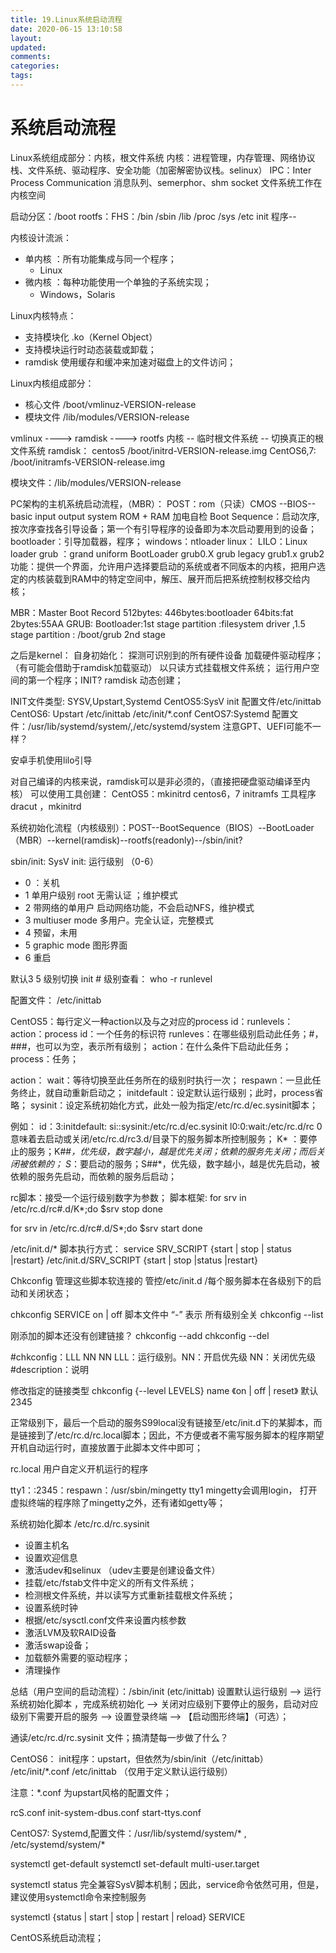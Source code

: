 ```yaml
---
title: 19.Linux系统启动流程
date: 2020-06-15 13:10:58
layout:
updated:
comments:
categories:
tags:
---
```

# 系统启动流程
Linux系统组成部分：内核，根文件系统
内核：进程管理，内存管理、网络协议栈、文件系统、驱动程序、安全功能（加密解密协议栈。selinux）
    IPC：Inter Process Communication
    消息队列、semerphor、shm
    socket
文件系统工作在内核空间

启动分区：/boot
rootfs：FHS：/bin /sbin /lib /proc /sys /etc
init 程序--


内核设计流派：
* 单内核 ：所有功能集成与同一个程序；
  * Linux
* 微内核 ：每种功能使用一个单独的子系统实现；
  * Windows，Solaris

Linux内核特点：
* 支持模块化    .ko（Kernel Object）
* 支持模块运行时动态装载或卸载；
* ramdisk 使用缓存和缓冲来加速对磁盘上的文件访问；

Linux内核组成部分：
* 核心文件  /boot/vmlinuz-VERSION-release
* 模块文件  /lib/modules/VERSION-release


vmlinux ----> ramdisk ----> rootfs
内核    --  临时根文件系统  --  切换真正的根文件系统
ramdisk：
centos5 /boot/initrd-VERSION-release.img
CentOS6,7: /boot/initramfs-VERSION-release.img

模块文件：/lib/modules/VERSION-release 



PC架构的主机系统启动流程，（MBR）：
POST：rom（只读）CMOS --BIOS--basic input output system
ROM + RAM 
加电自检
Boot Sequence：启动次序,按次序查找各引导设备；第一个有引导程序的设备即为本次启动要用到的设备；
bootloader：引导加载器，程序；
    windows：ntloader
    linux：
        LILO：Linux loader
        grub ：grand uniform BootLoader
        grub0.X grub legacy
        grub1.x grub2
功能：提供一个界面，允许用户选择要启动的系统或者不同版本的内核，把用户选定的内核装载到RAM中的特定空间中，解压、展开而后把系统控制权移交给内核；

MBR：Master Boot Record
    512bytes:
        446bytes:bootloader
        64bits:fat
        2bytes:55AA
GRUB:
    Bootloader:1st stage
    partition :filesystem driver ,1.5 stage
    partition : /boot/grub 2nd stage

之后是kernel：
    自身初始化：
        探测可识别到的所有硬件设备
        加载硬件驱动程序；（有可能会借助于ramdisk加载驱动）
        以只读方式挂载根文件系统；
        运行用户空间的第一个程序；INIT?
    ramdisk 动态创建；
        
INIT文件类型:
SYSV,Upstart,Systemd
    CentOS5:SysV init 配置文件/etc/inittab
    CentOS6: Upstart /etc/inittab   /etc/init/*.conf
    CentOS7:Systemd 配置文件：/usr/lib/systemd/system/,/etc/systemd/system
注意GPT、UEFI可能不一样？


安卓手机使用lilo引导





对自己编译的内核来说，ramdisk可以是非必须的，（直接把硬盘驱动编译至内核）
可以使用工具创建：
CentOS5：mkinitrd
centos6，7
initramfs 工具程序
dracut ，mkinitrd


系统初始化流程（内核级别）：POST--BootSequence（BIOS）--BootLoader（MBR）--kernel(ramdisk)--rootfs(readonly)--/sbin/init?

sbin/init:
SysV init:
运行级别 （0-6）
* 0 ：关机
* 1 单用户级别  root 无需认证 ；维护模式
* 2 带网络的单用户  启动网络功能，不会启动NFS，维护模式
* 3 multiuser mode 多用户。完全认证，完整模式
* 4 预留，未用
* 5 graphic mode 图形界面
* 6 重启

默认3 5
级别切换 init #
级别查看：
who -r
runlevel

配置文件： /etc/inittab

CentOS5：每行定义一种action以及与之对应的process
id：runlevels：action：process
    id：一个任务的标识符
    runleves：在哪些级别启动此任务；#，###，也可以为空，表示所有级别；
    action：在什么条件下启动此任务；
    process：任务；

action：
    wait：等待切换至此任务所在的级别时执行一次；
    respawn：一旦此任务终止，就自动重新启动之；
    initdefault：设定默认运行级别；此时，process省略；
    sysinit：设定系统初始化方式，此处一般为指定/etc/rc.d/ec.sysinit脚本；

例如：
id：3:initdefault:
si::sysinit:/etc/rc.d/ec.sysinit
l0:0:wait:/etc/rc.d/rc 0
    意味着去启动或关闭/etc/rc.d/rc3.d/目录下的服务脚本所控制服务；
    K* ：要停止的服务；K##*，优先级，数字越小，越是优先关闭；依赖的服务先关闭；而后关闭被依赖的；
    S*：要启动的服务；S##*，优先级，数字越小，越是优先启动，被依赖的服务先启动，而依赖的服务后启动；



rc脚本：接受一个运行级别数字为参数；
脚本框架:
for srv in /etc/rc.d/rc#.d/K*;do
    $srv stop
done

for srv in /etc/rc.d/rc#.d/S*;do
    $srv start
done

/etc/init.d/* 脚本执行方式：
service SRV_SCRIPT {start | stop | status |restart}
/etc/init.d/SRV_SCRIPT {start | stop |status |restart}

Chkconfig 管理这些脚本软连接的
管控/etc/init.d /每个服务脚本在各级别下的启动和关闭状态；

chkconfig SERVICE on | off
脚本文件中 “-” 表示 所有级别全关 
chkconfig --list

刚添加的脚本还没有创建链接？
chkconfig --add
chkconfig --del

#chkconfig：LLL NN NN   LLL：运行级别。NN：开启优先级 NN：关闭优先级  
#description：说明

修改指定的链接类型
chkconfig {--level LEVELS} name 《on | off | reset》
默认2345

正常级别下，最后一个启动的服务S99local没有链接至/etc/init.d下的某脚本，而是链接到了/etc/rc.d/rc.local脚本；因此，不方便或者不需写服务脚本的程序期望开机自动运行时，直接放置于此脚本文件中即可；

rc.local
用户自定义开机运行的程序

tty1：:2345：respawn：/usr/sbin/mingetty tty1
mingetty会调用login，
打开虚拟终端的程序除了mingetty之外，还有诸如getty等；


系统初始化脚本 /etc/rc.d/rc.sysinit
* 设置主机名
* 设置欢迎信息
* 激活udev和selinux （udev主要是创建设备文件）
* 挂载/etc/fstab文件中定义的所有文件系统；
* 检测根文件系统，并以读写方式重新挂载根文件系统；
* 设置系统时钟
* 根据/etc/sysctl.conf文件来设置内核参数
* 激活LVM及软RAID设备
* 激活swap设备；
* 加载额外需要的驱动程序；
* 清理操作


总结（用户空间的启动流程）：/sbin/init (etc/inittab)
设置默认运行级别 --> 运行系统初始化脚本 ，完成系统初始化 --> 关闭对应级别下要停止的服务，启动对应级别下需要开启的服务 --> 设置登录终端 --> 【启动图形终端】（可选）；

通读/etc/rc.d/rc.sysinit 文件；搞清楚每一步做了什么？


CentOS6：
init程序：upstart，但依然为/sbin/init（/etc/inittab）
/etc/init/*.conf /etc/inittab （仅用于定义默认运行级别）

注意：*.conf 为upstart风格的配置文件；

rcS.conf
init-system-dbus.conf
start-ttys.conf


CentOS7: Systemd,配置文件：/usr/lib/systemd/system/* , /etc/systemd/system/*

systemctl get-default
systemctl set-default multi-user.target

systemctl status
完全兼容SysV脚本机制；因此，service命令依然可用，但是，建议使用systemctl命令来控制服务

systemctl {status | start | stop | restart | reload} SERVICE

CentOS系统启动流程；


